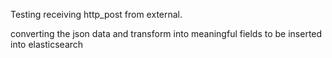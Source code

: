 
Testing receiving http_post from external. 

converting the json data and transform into meaningful fields to be inserted into elasticsearch


